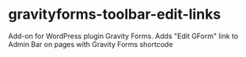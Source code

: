 # gravityforms-toolbar-edit-links
Add-on for WordPress plugin Gravity Forms.  Adds "Edit GForm" link to Admin Bar on pages with Gravity Forms shortcode
